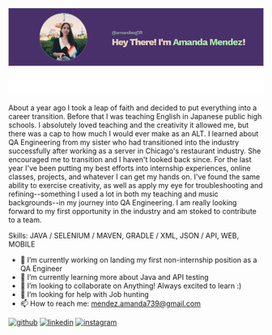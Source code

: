![I am a Software Quality Assurance Engineer](https://github.com/amandaag39/amandaag39/blob/main/image%20(3).png)

About a year ago I took a leap of faith and decided to put everything into a career transition. Before that I was teaching English in Japanese public high schools. I absolutely loved teaching and the creativity it allowed me, but there was a cap to how much I would ever make as an ALT. I learned about QA Engineering from my sister who had transitioned into the industry successfully after working as a server in Chicago's restaurant industry. She encouraged me to transition and I haven't looked back since. For the last year I've been putting my best efforts into internship experiences, online classes, projects, and whatever I can get my hands on. I've found the same ability to exercise creativity, as well as apply my eye for troubleshooting and refining--something I used a lot in both my teaching and music backgrounds--in my journey into QA Engineering. I am really looking forward to my first opportunity in the industry and am stoked to contribute to a team.

Skills: JAVA / SELENIUM / MAVEN, GRADLE / XML, JSON / API, WEB, MOBILE

- 🔭 I’m currently working on landing my first non-internship position as a QA Engineer 
- 🌱 I’m currently learning more about Java and API testing 
- 👯 I’m looking to collaborate on Anything! Always excited to learn :) 
- 🤔 I’m looking for help with Job hunting 
- 📫 How to reach me: mendez.amanda739@gmail.com 


[<img src='https://cdn.jsdelivr.net/npm/simple-icons@3.0.1/icons/github.svg' alt='github' height='40'>](https://github.com/amandaag39)  [<img src='https://cdn.jsdelivr.net/npm/simple-icons@3.0.1/icons/linkedin.svg' alt='linkedin' height='40'>](https://www.linkedin.com/in/www.linkedin.com/in/amanda-mendez1/)  [<img src='https://cdn.jsdelivr.net/npm/simple-icons@3.0.1/icons/instagram.svg' alt='instagram' height='40'>](https://www.instagram.com/pandastestingquest/)  

